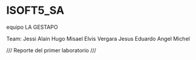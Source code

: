 # ISOFT5_SA
equipo LA GESTAPO

Team:
Jessi Alain
Hugo Misael
Elvis Vergara
Jesus Eduardo 
Angel Michel 

/// Reporte del primer laboratorio ///
